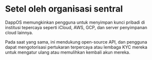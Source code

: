 # Setel oleh organisasi sentral

DappOS memungkinkan pengguna untuk menyimpan kunci pribadi di institusi tepercaya seperti iCloud, AWS, GCP, dan server penyimpanan cloud lainnya.

Pada saat yang sama, ini mendukung open-source API, dan pengguna dapat mengotorisasi pertukaran terpercaya atau lembaga KYC mereka untuk mengatur ulang atau memulihkan kembali akun mereka.
